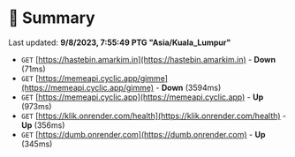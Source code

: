 # 📖 Summary
Last updated: **9/8/2023, 7:55:49 PTG "Asia/Kuala_Lumpur"**

- `GET` [https://hastebin.amarkim.in](https://hastebin.amarkim.in) - **Down** (71ms)
- `GET` [https://memeapi.cyclic.app/gimme](https://memeapi.cyclic.app/gimme) - **Down** (3594ms)
- `GET` [https://memeapi.cyclic.app](https://memeapi.cyclic.app) - **Up** (973ms)
- `GET` [https://klik.onrender.com/health](https://klik.onrender.com/health) - **Up** (356ms)
- `GET` [https://dumb.onrender.com](https://dumb.onrender.com) - **Up** (345ms)
